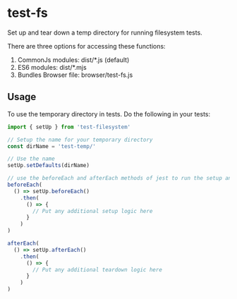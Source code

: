 # test-fs
Set up and tear down a temp directory for running filesystem tests.

There are three options for accessing these functions:
1. CommonJs modules: dist/*.js (default)
2. ES6 modules: dist/*.mjs
3. Bundles Browser file: browser/test-fs.js

## Usage
To use the temporary directory in tests. Do the following in your tests:
```js
import { setUp } from 'test-filesystem'

// Setup the name for your temporary directory
const dirName = 'test-temp/'

// Use the name
setUp.setDefaults(dirName)

// use the beforeEach and afterEach methods of jest to run the setup and teardown functions
beforeEach(
  () => setUp.beforeEach()
    .then(
      () => {
        // Put any additional setup logic here
      }
    )
)

afterEach(
  () => setUp.afterEach()
    .then(
      () => {
        // Put any additional teardown logic here
      }
    )
)
```

